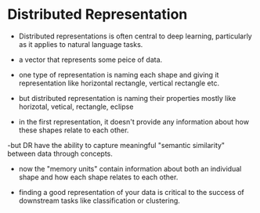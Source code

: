 # Distributed Representation

- Distributed representations is often central to deep learning, particularly as it applies to natural language tasks.

- a vector that represents some peice of data.

- one type of representation is naming each shape and giving it representation like horizontal rectangle, vertical rectangle etc.

- but distributed representation is naming their properties mostly like horizotal, vetical, rectangle, eclipse

- in the first representation, it doesn't provide any information about how these shapes relate to each other.

-but DR have the ability to capture meaningful "semantic similarity" between data through concepts.

- now the "memory units" contain information about both an individual shape and how each shape relates to each other.

- finding a good representation of your data is critical to the success of downstream tasks like classification or clustering.
